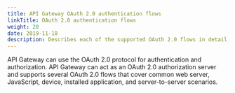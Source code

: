 ```yaml
---
title: API Gateway OAuth 2.0 authentication flows
linkTitle: OAuth 2.0 authentication flows
weight: 20
date: 2019-11-18
description: Describes each of the supported OAuth 2.0 flows in detail, and shows how to run sample scripts demonstrating the flows.
---
```


API Gateway can use the OAuth 2.0 protocol for authentication and authorization. API Gateway can act as an OAuth 2.0 authorization server and supports several OAuth 2.0 flows that cover common web server, JavaScript, device, installed application, and server-to-server scenarios.
